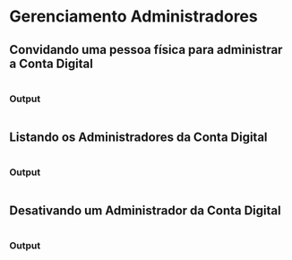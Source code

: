 # Gerenciamento Administradores

## Convidando uma pessoa física para administrar a Conta Digital

```javascript
```

### Output 

```json
```

## Listando os Administradores da Conta Digital


```javascript
```

### Output

```json
```

## Desativando um Administrador da Conta Digital

```javascript
```

### Output

```json
```